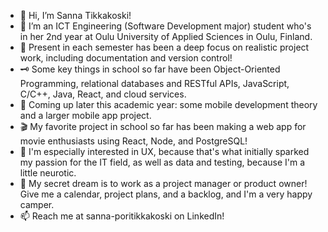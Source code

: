 - 👋 Hi, I’m Sanna Tikkakoski!
- 👀 I’m an ICT Engineering (Software Development major) student who's in her 2nd year at Oulu University of Applied Sciences in Oulu, Finland.
- 🏢 Present in each semester has been a deep focus on realistic project work, including documentation and version control!
- 🗝️ Some key things in school so far have been Object-Oriented Programming, relational databases and RESTful APIs, JavaScript, C/C++, Java, React, and cloud services.
- 🤖 Coming up later this academic year: some mobile development theory and a larger mobile app project.
- 🎬 My favorite project in school so far has been making a web app for movie enthusiasts using React, Node, and PostgreSQL!
- 💞️ I'm especially interested in UX, because that's what initially sparked my passion for the IT field, as well as data and testing, because I'm a little neurotic.
- 🫣 My secret dream is to work as a project manager or product owner! Give me a calendar, project plans, and a backlog, and I'm a very happy camper.
- 📫 Reach me at sanna-poritikkakoski on LinkedIn!

<!---
sannatikk/sannatikk is a ✨ special ✨ repository because its `README.md` (this file) appears on your GitHub profile.
You can click the Preview link to take a look at your changes.
--->
